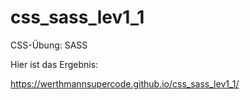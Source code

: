# css_sass_lev1_1

CSS-Übung: SASS

Hier ist das Ergebnis:

https://werthmannsupercode.github.io/css_sass_lev1_1/
